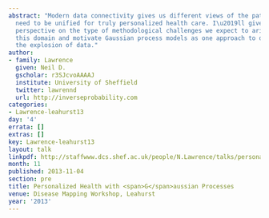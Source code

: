 ```yaml
---
abstract: "Modern data connectivity gives us different views of the patient which
  need to be unified for truly personalized health care. I\u2019ll give an personal
  perspective on the type of methodological challenges we expect to arise in this
  this domain and motivate Gaussian process models as one approach to dealing with
  the explosion of data."
author:
- family: Lawrence
  given: Neil D.
  gscholar: r3SJcvoAAAAJ
  institute: University of Sheffield
  twitter: lawrennd
  url: http://inverseprobability.com
categories:
- Lawrence-leahurst13
day: '4'
errata: []
extras: []
key: Lawrence-leahurst13
layout: talk
linkpdf: http://staffwww.dcs.shef.ac.uk/people/N.Lawrence/talks/personalized_health_leahurst13.pdf
month: 11
published: 2013-11-04
section: pre
title: Personalized Health with <span>G</span>aussian Processes
venue: Disease Mapping Workshop, Leahurst
year: '2013'
---
```

